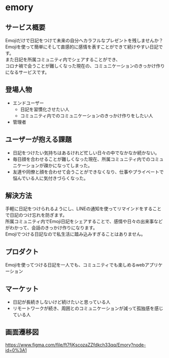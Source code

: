 # emory
## サービス概要
Emojiだけで日記をつけて未来の自分へカラフルなプレゼントを残しませんか？    
Emojiを使って簡単にそして直感的に感情を表すことができて続けやすい日記です。  
また日記を所属コミュニティ内でシェアすることができ、  
コロナ禍で会うことが難しくなった現在の、コミュニケーションのきっかけ作りになるサービスです。

## 登場人物
- エンドユーザー
  - 日記を習慣化させたい人
  - コミュニティ内でのコミュニケーションのきっかけ作りをしたい人
- 管理者

## ユーザーが抱える課題
- 日記をつけたい気持ちはあるけれど忙しい日々の中でなかなか続かない。
- 毎日顔を合わせることが難しくなった現在、所属コミュニティ内でのコミュニケーションが疎かになってしまった。
- 友達や同僚と顔を合わせて会うことができなくなり、仕事やプライベートで悩んでいる人に気付きづらくなった。  

## 解決方法
手軽に日記をつけられるようにし、LINEの通知を使ってリマインドをすることで日記のつけ忘れを防ぎます。  
所属コミュニティ内でEmoji日記をシェアすることで、感情や日々の出来事などがわかって、会話のきっかけ作りになります。  
Emojiでつける日記なので私生活に踏み込みすぎることはありません。  

## プロダクト
Emojiを使ってつける日記を一人でも、コミュニティでも楽しめるwebアプリケーション

## マーケット
- 日記が長続きしないけど続けたいと思っている人
- リモートワークが続き、周囲とのコミュニケーションが減って孤独感を感じている人  

## 画面遷移図
https://www.figma.com/file/ft7fjKscozaZZfdkch33qq/Emory?node-id=0%3A1
